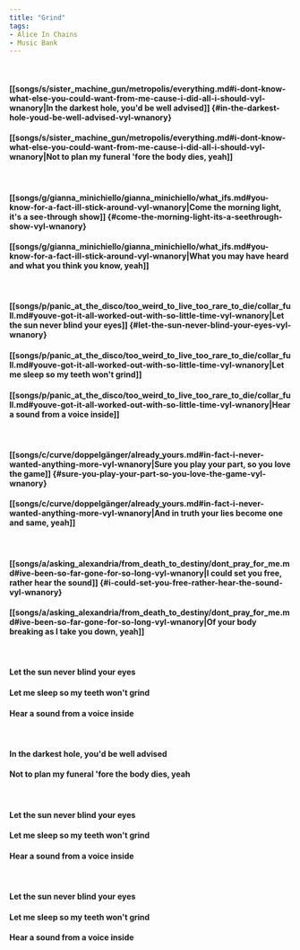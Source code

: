 ```yaml
---
title: "Grind"
tags:
- Alice In Chains
- Music Bank
---
```

&nbsp;
#### [[songs/s/sister_machine_gun/metropolis/everything.md#i-dont-know-what-else-you-could-want-from-me-cause-i-did-all-i-should-vyl-wnanory|In the darkest hole, you'd be well advised]] {#in-the-darkest-hole-youd-be-well-advised-vyl-wnanory}
#### [[songs/s/sister_machine_gun/metropolis/everything.md#i-dont-know-what-else-you-could-want-from-me-cause-i-did-all-i-should-vyl-wnanory|Not to plan my funeral 'fore the body dies, yeah]]
&nbsp;
#### [[songs/g/gianna_minichiello/gianna_minichiello/what_ifs.md#you-know-for-a-fact-ill-stick-around-vyl-wnanory|Come the morning light, it's a see-through show]] {#come-the-morning-light-its-a-seethrough-show-vyl-wnanory}
#### [[songs/g/gianna_minichiello/gianna_minichiello/what_ifs.md#you-know-for-a-fact-ill-stick-around-vyl-wnanory|What you may have heard and what you think you know, yeah]]
&nbsp;
#### [[songs/p/panic_at_the_disco/too_weird_to_live_too_rare_to_die/collar_full.md#youve-got-it-all-worked-out-with-so-little-time-vyl-wnanory|Let the sun never blind your eyes]] {#let-the-sun-never-blind-your-eyes-vyl-wnanory}
#### [[songs/p/panic_at_the_disco/too_weird_to_live_too_rare_to_die/collar_full.md#youve-got-it-all-worked-out-with-so-little-time-vyl-wnanory|Let me sleep so my teeth won't grind]]
#### [[songs/p/panic_at_the_disco/too_weird_to_live_too_rare_to_die/collar_full.md#youve-got-it-all-worked-out-with-so-little-time-vyl-wnanory|Hear a sound from a voice inside]]
&nbsp;
#### [[songs/c/curve/doppelgänger/already_yours.md#in-fact-i-never-wanted-anything-more-vyl-wnanory|Sure you play your part, so you love the game]] {#sure-you-play-your-part-so-you-love-the-game-vyl-wnanory}
#### [[songs/c/curve/doppelgänger/already_yours.md#in-fact-i-never-wanted-anything-more-vyl-wnanory|And in truth your lies become one and same, yeah]]
&nbsp;
#### [[songs/a/asking_alexandria/from_death_to_destiny/dont_pray_for_me.md#ive-been-so-far-gone-for-so-long-vyl-wnanory|I could set you free, rather hear the sound]] {#i-could-set-you-free-rather-hear-the-sound-vyl-wnanory}
#### [[songs/a/asking_alexandria/from_death_to_destiny/dont_pray_for_me.md#ive-been-so-far-gone-for-so-long-vyl-wnanory|Of your body breaking as I take you down, yeah]]
&nbsp;
#### Let the sun never blind your eyes
#### Let me sleep so my teeth won't grind
#### Hear a sound from a voice inside
&nbsp;
#### In the darkest hole, you'd be well advised
#### Not to plan my funeral 'fore the body dies, yeah
&nbsp;
#### Let the sun never blind your eyes
#### Let me sleep so my teeth won't grind
#### Hear a sound from a voice inside
&nbsp;
#### Let the sun never blind your eyes
#### Let me sleep so my teeth won't grind
#### Hear a sound from a voice inside

